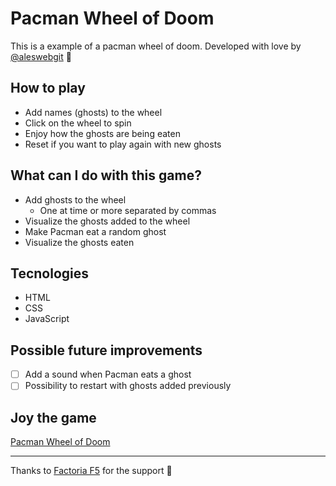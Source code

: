 # Pacman Wheel of Doom
This is a example of a pacman wheel of doom.
Developed with love by [@aleswebgit](https://github.com/aleswebgit "Ales GitHub Profile") 💚

## How to play
- Add names (ghosts) to the wheel
- Click on the wheel to spin
- Enjoy how the ghosts are being eaten
- Reset if you want to play again with new ghosts

## What can I do with this game?
- Add ghosts to the wheel
  - One at time or more separated by commas
- Visualize the ghosts added to the wheel
- Make Pacman eat a random ghost
- Visualize the ghosts eaten

## Tecnologies
- HTML
- CSS
- JavaScript

## Possible future improvements
- [ ] Add a sound when Pacman eats a ghost
- [ ] Possibility to restart with ghosts added previously

## Joy the game
[Pacman Wheel of Doom](https://aleswebgit.github.io/pacman-wheel-of-doom/ "Pacman Wheel of Doom")

------------

Thanks to [Factoria F5](https://factoriaf5.org/ "Factoria F5 Web") for the support 🧡